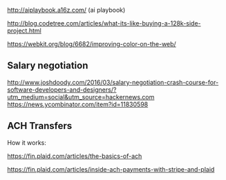 http://aiplaybook.a16z.com/ (ai playbook)

http://blog.codetree.com/articles/what-its-like-buying-a-128k-side-project.html

https://webkit.org/blog/6682/improving-color-on-the-web/

## Salary negotiation

http://www.joshdoody.com/2016/03/salary-negotiation-crash-course-for-software-developers-and-designers/?utm_medium=social&utm_source=hackernews.com
https://news.ycombinator.com/item?id=11830598

## ACH Transfers

How it works:

https://fin.plaid.com/articles/the-basics-of-ach

https://fin.plaid.com/articles/inside-ach-payments-with-stripe-and-plaid
